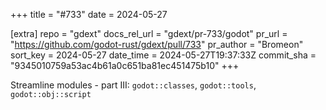 +++
title = "#733"
date = 2024-05-27

[extra]
repo = "gdext"
docs_rel_url = "gdext/pr-733/godot"
pr_url = "https://github.com/godot-rust/gdext/pull/733"
pr_author = "Bromeon"
sort_key = 2024-05-27
date_time = 2024-05-27T19:37:33Z
commit_sha = "9345010759a53ac4b61a0c651ba81ec451475b10"
+++

Streamline modules - part III: `godot::classes`, `godot::tools`, `godot::obj::script`
